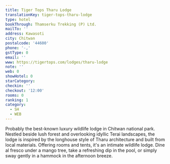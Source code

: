```yaml
---
title: Tiger Tops Tharu Lodge
translationKey: tiger-tops-tharu-lodge
type: hotel
bookThrough: Thamserku Trekking (P) Ltd.
mailTo: ''
address: Kawasoti
city: Chitwan
postalcode: '44600'
phone: '-,'
gstType: 0
email: ''
www: https://tigertops.com/lodges/tharu-lodge
note: ''
web: 0
showHotel: 0
starCategory: 
checkin: ''
checkout: '12:00'
rooms: 0
ranking: 1
category:
  - SH
  - WEB
---
```





Probably the best-known luxury wildlife lodge in Chitwan national park. Nestled beside lush forest and overlooking idyllic Terai landscapes, the lodge is inspired by the longhouse style of Tharu architecture and built from local materials. Offering rooms and tents, it's an intimate wildlife lodge. Dine al fresco under a mango tree, take a refreshing dip in the pool, or simply sway gently in a hammock in the afternoon breeze.